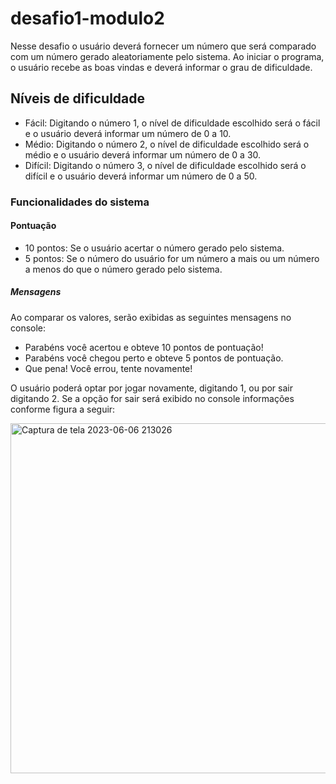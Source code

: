 # desafio1-modulo2
<p>Nesse desafio o usuário deverá fornecer um número que será comparado com um número gerado aleatoriamente pelo sistema. 
Ao iniciar o programa, o usuário recebe as boas vindas e deverá informar o grau de dificuldade. </p>

## Níveis de dificuldade
- Fácil: Digitando o número 1, o nível de dificuldade escolhido será o fácil e o usuário deverá informar um número de 0 a 10.
- Médio: Digitando o número 2, o nível de dificuldade escolhido será o médio e o usuário deverá informar um número de 0 a 30.
- Difícil: Digitando o número 3, o nível de dificuldade escolhido será o difícil e o usuário deverá informar um número de 0 a 50.

### Funcionalidades do sistema
#### Pontuação
- 10 pontos: Se o usuário acertar o número gerado pelo sistema.
- 5 pontos: Se o número do usuário for um número a mais ou um número a menos do que o número gerado pelo sistema.
##### Mensagens
<p>Ao comparar os valores, serão exibidas as seguintes mensagens no console:</p>

- Parabéns você acertou e obteve 10 pontos de pontuação!
- Parabéns você chegou perto e obteve 5 pontos de pontuação.
- Que pena! Você errou, tente novamente!

<p>O usuário poderá optar por jogar novamente, digitando 1, ou por sair digitando 2. Se a opção for sair será exibido no console informações conforme figura a seguir:</p>
<img width="560" alt="Captura de tela 2023-06-06 213026" src="https://github.com/meire-zup/desafio1-modulo2/assets/133882369/c5f43a2b-7cbb-44b0-b703-8247d27a4bf2">
